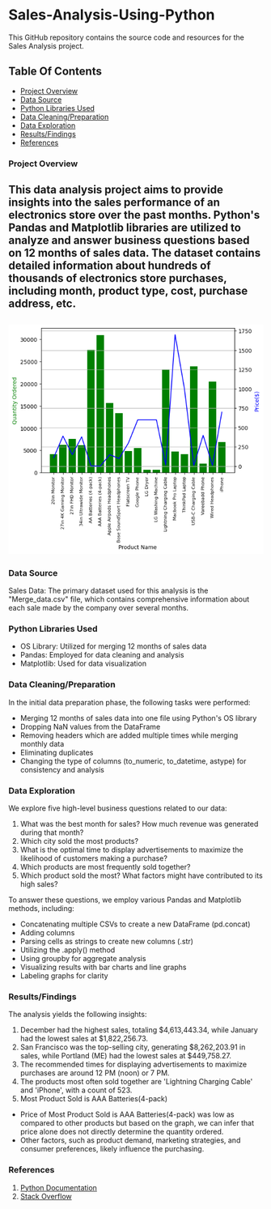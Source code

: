 # Sales-Analysis-Using-Python
This GitHub repository contains the source code and resources for the Sales Analysis project.

## Table Of Contents

- [Project Overview](#project-overview)
- [Data Source](#data-source)
- [Python Libraries Used](#python-libraries-used)
- [Data Cleaning/Preparation](#data-cleaningpreparation)
- [Data Exploration](#data-exploration)
- [Results/Findings](#resultsfindings)
- [References](#references)

### Project Overview
This data analysis project aims to provide insights into the sales performance of an electronics store over the past months. Python's Pandas and Matplotlib libraries are utilized to analyze and answer business questions based on 12 months of sales data. The dataset contains detailed information about hundreds of thousands of electronics store purchases, including month, product type, cost, purchase address, etc.
---
![Dashboard](bar_scaler_graph.png)
---

### Data Source
Sales Data: The primary dataset used for this analysis is the "Merge_data.csv" file, which contains comprehensive information about each sale made by the company over several months.

### Python Libraries Used
- OS Library: Utilized for merging 12 months of sales data
- Pandas: Employed for data cleaning and analysis
- Matplotlib: Used for data visualization

### Data Cleaning/Preparation
In the initial data preparation phase, the following tasks were performed:

- Merging 12 months of sales data into one file using Python's OS library
- Dropping NaN values from the DataFrame
- Removing headers which are added multiple times while merging monthly data
- Eliminating duplicates
- Changing the type of columns (to_numeric, to_datetime, astype) for consistency and analysis

### Data Exploration
We explore five high-level business questions related to our data:

1. What was the best month for sales? How much revenue was generated during that month?
2. Which city sold the most products?
3. What is the optimal time to display advertisements to maximize the likelihood of customers making a purchase?
4. Which products are most frequently sold together?
5. Which product sold the most? What factors might have contributed to its high sales?

To answer these questions, we employ various Pandas and Matplotlib methods, including:

- Concatenating multiple CSVs to create a new DataFrame (pd.concat)
- Adding columns
- Parsing cells as strings to create new columns (.str)
- Utilizing the .apply() method
- Using groupby for aggregate analysis
- Visualizing results with bar charts and line graphs
- Labeling graphs for clarity

### Results/Findings
The analysis yields the following insights:

1. December had the highest sales, totaling $4,613,443.34, while January had the lowest sales at $1,822,256.73. 
2. San Francisco was the top-selling city, generating $8,262,203.91 in sales, while Portland (ME) had the lowest sales at $449,758.27.
3. The recommended times for displaying advertisements to maximize purchases are around 12 PM (noon) or 7 PM.
4. The products most often sold together are 'Lightning Charging Cable' and 'iPhone', with a count of 523.
5. Most Product Sold is AAA Batteries(4-pack)
- Price of Most Product Sold is AAA Batteries(4-pack) was low as compared to other products but based on the graph, we can infer that price alone does not directly determine the quantity ordered.
- Other factors, such as product demand, marketing strategies, and consumer preferences, likely influence the purchasing.

### References

1. [Python Documentation](https://pandas.pydata.org/docs/)
2. [Stack Overflow](https://stackoverflow.com/)
